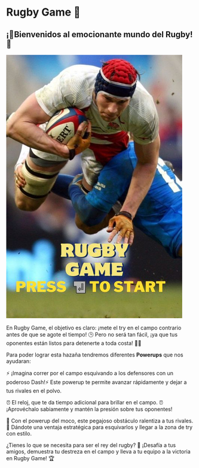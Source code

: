 # Rugby Game 🏉

## ¡🏉Bienvenidos al emocionante mundo del Rugby! 🏉

![Imagen](Imagenes/Inicio.jpg)

En Rugby Game, el objetivo es claro: ¡mete el try en el campo contrario antes de que se agote el tiempo! 🕒 
Pero no será tan fácil, ¡ya que tus oponentes están listos para detenerte a toda costa! 🏃💨

Para poder lograr esta hazaña tendremos diferentes **Powerups** que nos ayudaran:

⚡ ¡Imagina correr por el campo esquivando a los defensores con un poderoso Dash!⚡ Este powerup te permite avanzar rápidamente y dejar a tus rivales en el polvo.

⏰ El reloj, que te da tiempo adicional para brillar en el campo. ⏰ 
¡Aprovéchalo sabiamente y mantén la presión sobre tus oponentes!

🤢 Con el powerup del moco, este pegajoso obstáculo ralentiza a tus rivales. 🤢
Dándote una ventaja estratégica para esquivarlos y llegar a la zona de try con estilo.

¿Tienes lo que se necesita para ser el rey del rugby? 🤴 ¡Desafía a tus amigos, demuestra tu destreza en el campo y lleva a tu equipo a la victoria en Rugby Game! 🏆
